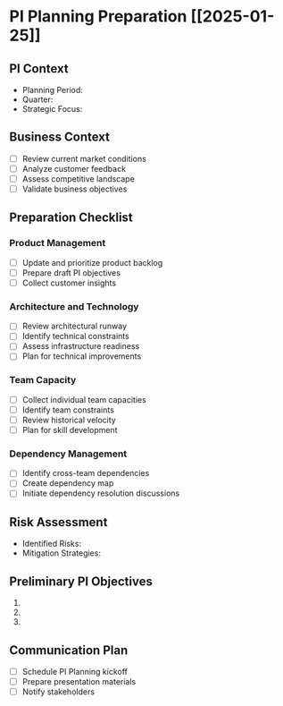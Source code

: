 # PI Planning Preparation [[2025-01-25]]

## PI Context
- Planning Period: 
- Quarter: 
- Strategic Focus: 

## Business Context
- [ ] Review current market conditions
- [ ] Analyze customer feedback
- [ ] Assess competitive landscape
- [ ] Validate business objectives

## Preparation Checklist
### Product Management
- [ ] Update and prioritize product backlog
- [ ] Prepare draft PI objectives
- [ ] Collect customer insights

### Architecture and Technology
- [ ] Review architectural runway
- [ ] Identify technical constraints
- [ ] Assess infrastructure readiness
- [ ] Plan for technical improvements

### Team Capacity
- [ ] Collect individual team capacities
- [ ] Identify team constraints
- [ ] Review historical velocity
- [ ] Plan for skill development

### Dependency Management
- [ ] Identify cross-team dependencies
- [ ] Create dependency map
- [ ] Initiate dependency resolution discussions

## Risk Assessment
- Identified Risks:
- Mitigation Strategies:

## Preliminary PI Objectives
1. 
2. 
3. 

## Communication Plan
- [ ] Schedule PI Planning kickoff
- [ ] Prepare presentation materials
- [ ] Notify stakeholders
